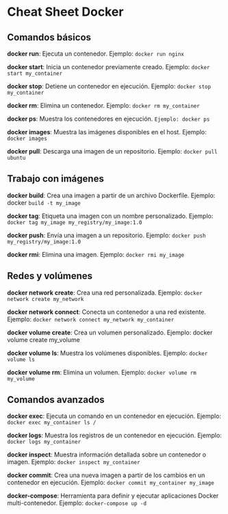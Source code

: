 # Cheat Sheet Docker

## Comandos básicos

**docker run**: Ejecuta un contenedor. Ejemplo: `docker run nginx`

**docker start**: Inicia un contenedor previamente creado. Ejemplo: `docker start my_container`

**docker stop**: Detiene un contenedor en ejecución. Ejemplo: `docker stop my_container`

**docker rm**: Elimina un contenedor. Ejemplo: `docker rm my_container`

**docker ps**: Muestra los contenedores en ejecución. `Ejemplo: docker ps`

**docker images**: Muestra las imágenes disponibles en el host. Ejemplo: `docker images`

**docker pull**: Descarga una imagen de un repositorio. Ejemplo: `docker pull ubuntu`

## Trabajo con imágenes

**docker build**: Crea una imagen a partir de un archivo Dockerfile. Ejemplo: docker `build -t my_image`

**docker tag**: Etiqueta una imagen con un nombre personalizado. Ejemplo: `docker tag my_image my_registry/my_image:1.0`

**docker push**: Envía una imagen a un repositorio. Ejemplo: `docker push my_registry/my_image:1.0`

**docker rmi**: Elimina una imagen. Ejemplo: `docker rmi my_image`

## Redes y volúmenes

**docker network create**: Crea una red personalizada. Ejemplo: `docker network create my_network`

**docker network connect**: Conecta un contenedor a una red existente. Ejemplo: `docker network connect my_network my_container`

**docker volume create**: Crea un volumen personalizado. Ejemplo: docker volume create my\_volume

**docker volume ls**: Muestra los volúmenes disponibles. Ejemplo: `docker volume ls`

**docker volume rm**: Elimina un volumen. Ejemplo: `docker volume rm my_volume`

## Comandos avanzados

**docker exec**: Ejecuta un comando en un contenedor en ejecución. Ejemplo: `docker exec my_container ls /`

**docker logs**: Muestra los registros de un contenedor en ejecución. Ejemplo: `docker logs my_container`

**docker inspect**: Muestra información detallada sobre un contenedor o imagen. Ejemplo: `docker inspect my_container`

**docker commit**: Crea una nueva imagen a partir de los cambios en un contenedor en ejecución. Ejemplo: `docker commit my_container my_image`

**docker-compose**: Herramienta para definir y ejecutar aplicaciones Docker multi-contenedor. Ejemplo: `docker-compose up -d`

####

